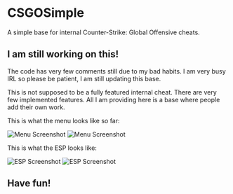 # CSGOSimple
A simple base for internal Counter-Strike: Global Offensive cheats.

## I am still working on this!
The code has very few comments still due to my bad habits. I am very busy IRL so please be patient, I am still updating this base.

This is not supposed to be a fully featured internal cheat. There are very few implemented features. All I am providing here is a base where people add their own work.

This is what the menu looks like so far:

![Menu Screenshot](http://i.imgur.com/EeBqGQR.png)
![Menu Screenshot](http://i.imgur.com/mHNBGTS.png)

This is what the ESP looks like:

![ESP Screenshot](http://i.imgur.com/NRJ4e2n.png)
![ESP Screenshot](http://i.imgur.com/KWO0bsw.png)

## Have fun!